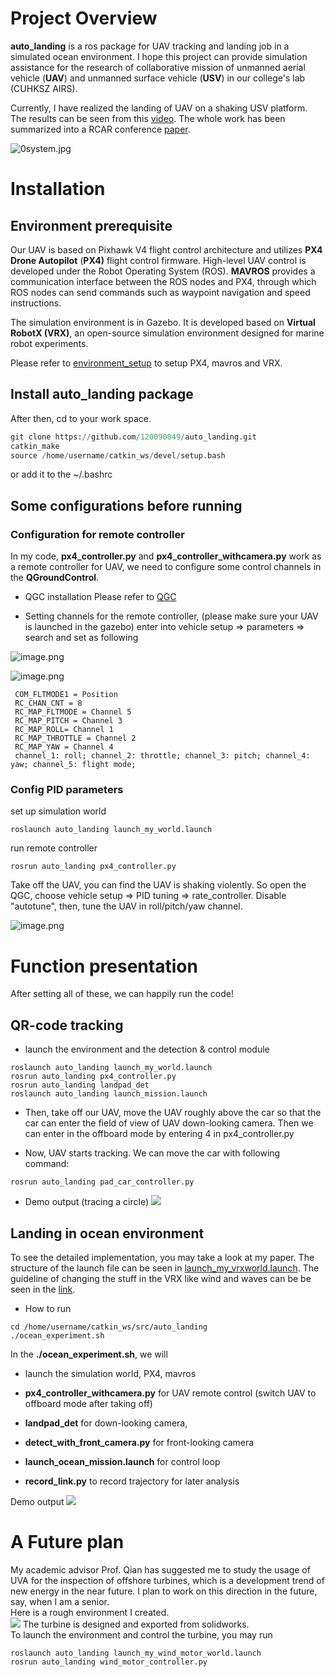 # Project Overview


**auto_landing** is a ros package for UAV tracking and landing job in a simulated ocean environment. I hope this project can provide simulation assistance for the research of collaborative mission of unmanned aerial vehicle (**UAV**)  and unmanned surface vehicle (**USV**) in our college's lab (CUHKSZ AIRS).

Currently, I have realized the landing of UAV on a shaking USV platform. The results can be seen from this [video](https://drive.google.com/file/d/1Du2hd4LyCqpviYpElHeEIIWHoj1bF2gY/view?usp=sharing). The whole work has been summarized into a RCAR conference [paper](https://ieeexplore.ieee.org/document/10249476).

![0system.jpg](https://github.com/120090049/auto_landing/blob/master/pic/0system.jpg)


# Installation

## Environment prerequisite

Our UAV is based on Pixhawk V4 flight control architecture and utilizes **PX4 Drone Autopilot** (**PX4)** flight control firmware. High-level UAV control is developed under the Robot Operating System (ROS). **MAVROS** provides a communication interface between the ROS nodes and PX4, through which ROS nodes can send commands such as waypoint navigation and speed instructions. 

The simulation environment is in Gazebo. It is developed based on **Virtual RobotX (VRX)**, an open-source simulation environment designed for marine robot experiments.

Please refer to [environment_setup](https://github.com/120090049/auto_landing/wiki) to setup PX4, mavros and VRX.

## Install auto_landing package

After then, cd to your work space.

```Python
git clone https://github.com/120090049/auto_landing.git  
catkin_make  
source /home/username/catkin_ws/devel/setup.bash   
```

or add it to the ~/.bashrc

## Some configurations before running


### Configuration for remote controller

In my code, **px4_controller.py** and **px4_controller_withcamera.py** work as a remote controller for UAV, we need to configure some control channels in the **QGroundControl**. 

- QGC installation
Please refer to [QGC](https://blog.csdn.net/Legendyyy/article/details/127177714?ops_request_misc=%257B%2522request%255Fid%2522%253A%2522166971163916800180668420%2522%252C%2522scm%2522%253A%252220140713.130102334..%2522%257D&request_id=166971163916800180668420&biz_id=0&utm_medium=distribute.pc_search_result.none-task-blog-2~all~sobaiduend~default-2-127177714-null-null.142%5Ev67%5Econtrol,201%5Ev3%5Eadd_ask,213%5Ev2%5Et3_control1&utm_term=ubuntu18.04%E5%AE%89%E8%A3%85qgc%E5%9C%B0%E9%9D%A2%E7%AB%99&spm=1018.2226.3001.4187)

- Setting channels for the remote controller, (please make sure your UAV is launched in the gazebo)
enter into vehicle setup => parameters => search and set as following


![image.png](https://github.com/120090049/auto_landing/blob/master/pic/image.png)


![image.png](https://github.com/120090049/auto_landing/blob/master/pic/image%201.png)

```Plain Text
 COM_FLTMODE1 = Position
 RC_CHAN_CNT = 8
 RC_MAP_FLTMODE = Channel 5
 RC_MAP_PITCH = Channel 3
 RC_MAP_ROLL= Channel 1
 RC_MAP_THROTTLE = Channel 2
 RC_MAP_YAW = Channel 4
 channel_1: roll; channel_2: throttle; channel_3: pitch; channel_4: yaw; channel_5: flight mode;
```

### Config PID parameters

set up simulation world

```Plain Text
roslaunch auto_landing launch_my_world.launch 
```

run remote controller

```Plain Text
rosrun auto_landing px4_controller.py
```

Take off the UAV, you can find the UAV is shaking violently. So open the QGC, choose vehicle setup => PID tuning => rate_controller. Disable "autotune", then, tune the UAV in roll/pitch/yaw channel.

![image.png](https://github.com/120090049/auto_landing/blob/master/pic/image%202.png)

# Function presentation


After setting all of these, we can happily run the code!

## QR-code tracking

- launch the environment and the detection & control module

```Plain Text
roslaunch auto_landing launch_my_world.launch
rosrun auto_landing px4_controller.py
rosrun auto_landing landpad_det
roslaunch auto_landing launch_mission.launch
```

- Then, take off our UAV, move the UAV roughly above the car so that the car can enter the field of view of UAV down-looking camera. Then we can enter in the offboard mode by entering 4 in px4_controller.py

- Now, UAV starts tracking. We can move the car with following command:

```Plain Text
rosrun auto_landing pad_car_controller.py
```

- Demo output (tracing a circle)
![](https://github.com/120090049/auto_landing/blob/master/pic/circlegif.gif)

## Landing in ocean environment

To see the detailed implementation, you may take a look at my paper.
The structure of the launch file can be seen in [launch_my_vrxworld.launch](https://gitmind.cn/app/docs/ml4da866).
The guideline of changing the stuff in the VRX like wind and waves can be be seen in the [link](https://github.com/osrf/vrx/wiki/vrx_api_tutorials).

- How to run

```Plain Text
cd /home/username/catkin_ws/src/auto_landing
./ocean_experiment.sh
```


In the **./ocean_experiment.sh**, we will 

- launch the simulation world, PX4, mavros 

- **px4_controller_withcamera.py** for UAV remote control (switch UAV to offboard mode after taking off)

- **landpad_det** for down-looking camera, 

- **detect_with_front_camera.py** for front-looking camera

- **launch_ocean_mission.launch** for control loop

- **record_link.py** to record trajectory for later analysis

Demo output
![](https://github.com/120090049/auto_landing/blob/master/pic/ocean_landing.gif)


# A Future plan
My academic advisor Prof. Qian has suggested me to study the usage of UVA for the inspection of offshore turbines, which is a development trend of new energy in the near future. I plan to work on this direction in the future, say, when I am a senior.  
Here is a rough environment I created.   
![](https://github.com/120090049/auto_landing/blob/master/pic/windturbines.jpg)
The turbine is designed and exported from solidworks.  
To launch the environment and control the turbine, you may run
```
roslaunch auto_landing launch_my_wind_motor_world.launch
rosrun auto_landing wind_motor_controller.py
```

